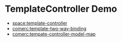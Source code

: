 # TemplateController Demo

- [space:template-controller](https://github.com/meteor-space/template-controller)
- [comerc:template-two-way-binding](https://github.com/comerc/meteor-template-two-way-binding)
- [comerc:tempate-controller-model-map](https://github.com/comerc/meteor-tempate-controller-model-map)
